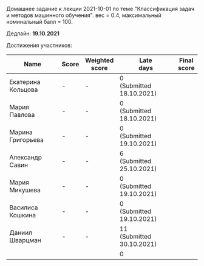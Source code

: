 Домашнее задание к лекции 2021-10-01 по теме "Классификация задач и методов машинного обучения". вес = 0.4, максимальный номинальный балл = 100.

Дедлайн: **19.10.2021**

Достижения участников:

| Name               | Score | Weighted<br>score | Late<br>days                 | Final<br>score |
| ------------------ | ----- | ----------------- | ---------------------------- | -------------- |
| Екатерина Кольцова | - | - | 0<br>(Submitted 18.10.2021)  |             |
| Мария Павлова      | - | - | 0<br>(Submitted 18.10.2021)  |             |
| Марина Григорьева  | - | - | 0<br>(Submitted 19.10.2021)  |             |
| Александр Савин | - | - | 6<br/>(Submitted 25.10.2021) |             |
| Мария Микушева | - | - | 0<br/>(Submitted 19.10.2021) |             |
| Василиса Кошкина | - | - | 0<br/>(Submitted 19.10.2021) |             |
| Даниил Шварцман | - | - | 11<br/>(Submitted 30.10.2021) |             |
|  |         |    | 0<br>  |             |

